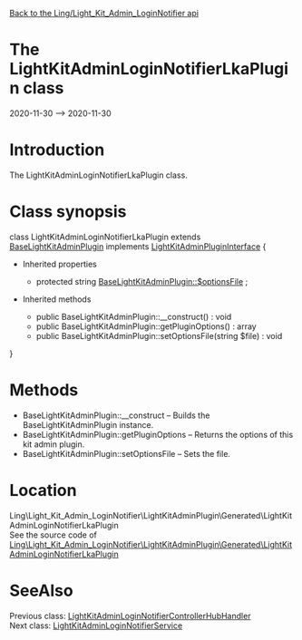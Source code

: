 [Back to the Ling/Light_Kit_Admin_LoginNotifier api](https://github.com/lingtalfi/Light_Kit_Admin_LoginNotifier/blob/master/doc/api/Ling/Light_Kit_Admin_LoginNotifier.md)



The LightKitAdminLoginNotifierLkaPlugin class
================
2020-11-30 --> 2020-11-30






Introduction
============

The LightKitAdminLoginNotifierLkaPlugin class.



Class synopsis
==============


class <span class="pl-k">LightKitAdminLoginNotifierLkaPlugin</span> extends [BaseLightKitAdminPlugin](https://github.com/lingtalfi/Light_Kit_Admin/blob/master/doc/api/Ling/Light_Kit_Admin/LightKitAdminPlugin/BaseLightKitAdminPlugin.md) implements [LightKitAdminPluginInterface](https://github.com/lingtalfi/Light_Kit_Admin/blob/master/doc/api/Ling/Light_Kit_Admin/LightKitAdminPlugin/LightKitAdminPluginInterface.md) {

- Inherited properties
    - protected string [BaseLightKitAdminPlugin::$optionsFile](#property-optionsFile) ;

- Inherited methods
    - public BaseLightKitAdminPlugin::__construct() : void
    - public BaseLightKitAdminPlugin::getPluginOptions() : array
    - public BaseLightKitAdminPlugin::setOptionsFile(string $file) : void

}






Methods
==============

- BaseLightKitAdminPlugin::__construct &ndash; Builds the BaseLightKitAdminPlugin instance.
- BaseLightKitAdminPlugin::getPluginOptions &ndash; Returns the options of this kit admin plugin.
- BaseLightKitAdminPlugin::setOptionsFile &ndash; Sets the file.





Location
=============
Ling\Light_Kit_Admin_LoginNotifier\LightKitAdminPlugin\Generated\LightKitAdminLoginNotifierLkaPlugin<br>
See the source code of [Ling\Light_Kit_Admin_LoginNotifier\LightKitAdminPlugin\Generated\LightKitAdminLoginNotifierLkaPlugin](https://github.com/lingtalfi/Light_Kit_Admin_LoginNotifier/blob/master/LightKitAdminPlugin/Generated/LightKitAdminLoginNotifierLkaPlugin.php)



SeeAlso
==============
Previous class: [LightKitAdminLoginNotifierControllerHubHandler](https://github.com/lingtalfi/Light_Kit_Admin_LoginNotifier/blob/master/doc/api/Ling/Light_Kit_Admin_LoginNotifier/ControllerHub/Generated/LightKitAdminLoginNotifierControllerHubHandler.md)<br>Next class: [LightKitAdminLoginNotifierService](https://github.com/lingtalfi/Light_Kit_Admin_LoginNotifier/blob/master/doc/api/Ling/Light_Kit_Admin_LoginNotifier/Service/LightKitAdminLoginNotifierService.md)<br>

